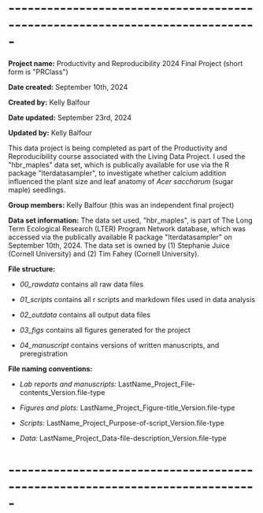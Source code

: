# -----------------------------------------------------------------------------
**Project name:** Productivity and Reproducibility 2024 Final Project (short form is "PRClass")

**Date created:** September 10th, 2024

**Created by:** Kelly Balfour

**Date updated:** September 23rd, 2024

**Updated by:** Kelly Balfour

This data project is being completed as part of the Productivity and Reproducibility course associated with the Living Data Project. I used the "hbr_maples" data set, which is publically available for use via the R package "lterdatasampler", to investigate whether calcium addition influenced the plant size and leaf anatomy of *Acer saccharum* (sugar maple) seedlings.

**Group members:** Kelly Balfour (this was an independent final project)

**Data set information:** The data set used, "hbr_maples", is part of The Long Term Ecological Research (LTER) Program Network database, which was accessed via the publically available R package "lterdatasampler" on September 10th, 2024. The data set is owned by (1) Stephanie Juice (Cornell University) and (2) Tim Fahey (Cornell University).

**File structure:**

* *00_rawdata* contains all raw data files

* *01_scripts* contains all r scripts and markdown files used in data analysis

* *02_outdata* contains all output data files 

* *03_figs* contains all figures generated for the project

* *04_manuscript* contains versions of written manuscripts, and preregistration

**File naming conventions:**

* *Lab reports and manuscripts:* LastName_Project_File-contents_Version.file-type

* *Figures and plots:* LastName_Project_Figure-title_Version.file-type

* *Scripts:* LastName_Project_Purpose-of-script_Version.file-type

* *Data:* LastName_Project_Data-file-description_Version.file-type
# -----------------------------------------------------------------------------
